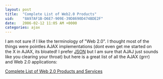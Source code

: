 ```yaml
---
layout: post
title:  "Complete List of Web2.0 Products"
uid:	"8A97AF1B-D6E7-909E-39D8690D474BDE2F"
date:   2006-02-12 11:05 AM +0000
categories: ajax
---
```

I am not sure if I like the terminology of "Web 2.0". I thought most of the things were pointles AJAX implementations (dont even get me started on the X in AJAX, its bloated! I prefer <a href="http://www.json.org/">JSON</a> but I am sure that AJAJ just sounds like you clearing your throat) but here is a great list of all the AJAX (grrr) and Web 2.0 applications: 

<a href="http://www.listible.com/list/complete-list-of-web-2-0-products-and-services">Complete List of Web 2.0 Products and Services</a>